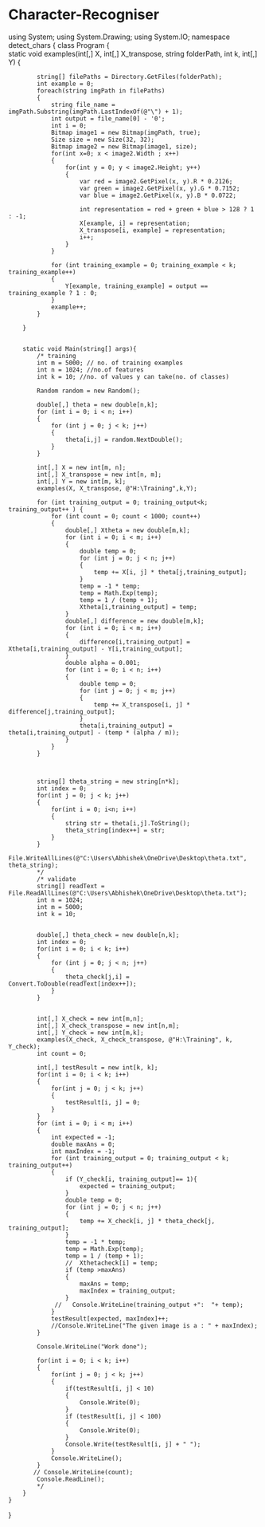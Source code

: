 # Character-Recogniser
using System;
using System.Drawing;
using System.IO;
namespace detect_chars
{
    class Program
    {        
        static void examples(int[,] X, int[,] X_transpose, string folderPath, int k, int[,] Y)
        {

            string[] filePaths = Directory.GetFiles(folderPath);
            int example = 0;
            foreach(string imgPath in filePaths)
            {
                string file_name = imgPath.Substring(imgPath.LastIndexOf(@"\") + 1);
                int output = file_name[0] - '0';
                int i = 0;
                Bitmap image1 = new Bitmap(imgPath, true);
                Size size = new Size(32, 32);
                Bitmap image2 = new Bitmap(image1, size);
                for(int x=0; x < image2.Width ; x++)
                {
                    for(int y = 0; y < image2.Height; y++)
                    {
                        var red = image2.GetPixel(x, y).R * 0.2126;
                        var green = image2.GetPixel(x, y).G * 0.7152;
                        var blue = image2.GetPixel(x, y).B * 0.0722;

                        int representation = red + green + blue > 128 ? 1 : -1;
                        X[example, i] = representation;
                        X_transpose[i, example] = representation;
                        i++;
                    }
                }

                for (int training_example = 0; training_example < k; training_example++)
                {
                    Y[example, training_example] = output == training_example ? 1 : 0;
                }
                example++;
            }

        }


        static void Main(string[] args){
            /* training
            int m = 5000; // no. of training examples
            int n = 1024; //no.of features
            int k = 10; //no. of values y can take(no. of classes)

            Random random = new Random();

            double[,] theta = new double[n,k];
            for (int i = 0; i < n; i++)
            {
                for (int j = 0; j < k; j++)
                {
                    theta[i,j] = random.NextDouble();
                }
            }

            int[,] X = new int[m, n];
            int[,] X_transpose = new int[n, m];
            int[,] Y = new int[m, k];
            examples(X, X_transpose, @"H:\Training",k,Y);
            
            for (int training_output = 0; training_output<k; training_output++ ) {
                for (int count = 0; count < 1000; count++)
                {
                    double[,] Xtheta = new double[m,k];
                    for (int i = 0; i < m; i++)
                    {
                        double temp = 0;
                        for (int j = 0; j < n; j++)
                        {
                            temp += X[i, j] * theta[j,training_output];
                        }
                        temp = -1 * temp;
                        temp = Math.Exp(temp);
                        temp = 1 / (temp + 1);
                        Xtheta[i,training_output] = temp;
                    }
                    double[,] difference = new double[m,k];
                    for (int i = 0; i < m; i++)
                    {
                        difference[i,training_output] = Xtheta[i,training_output] - Y[i,training_output];
                    }
                    double alpha = 0.001;
                    for (int i = 0; i < n; i++)
                    {
                        double temp = 0;
                        for (int j = 0; j < m; j++)
                        {
                            temp += X_transpose[i, j] * difference[j,training_output];
                        }
                        theta[i,training_output] = theta[i,training_output] - (temp * (alpha / m));
                    }
                }
            }


             
            string[] theta_string = new string[n*k];
            int index = 0;
            for(int j = 0; j < k; j++)
            {
                for(int i = 0; i<n; i++)
                {
                    string str = theta[i,j].ToString();
                    theta_string[index++] = str;
                }
            }
            File.WriteAllLines(@"C:\Users\Abhishek\OneDrive\Desktop\theta.txt", theta_string);
            */
            /* validate
            string[] readText = File.ReadAllLines(@"C:\Users\Abhishek\OneDrive\Desktop\theta.txt");
            int n = 1024;
            int m = 5000;
            int k = 10;
            

            double[,] theta_check = new double[n,k];
            int index = 0;
            for(int i = 0; i < k; i++)
            {
                for (int j = 0; j < n; j++)
                {
                    theta_check[j,i] = Convert.ToDouble(readText[index++]);
                }
            }


            int[,] X_check = new int[m,n];
            int[,] X_check_transpose = new int[n,m];
            int[,] Y_check = new int[m,k];
            examples(X_check, X_check_transpose, @"H:\Training", k, Y_check);
            int count = 0;

            int[,] testResult = new int[k, k];
            for(int i = 0; i < k; i++)
            {
                for(int j = 0; j < k; j++)
                {
                    testResult[i, j] = 0;
                }
            }
            for (int i = 0; i < m; i++)
            {
                int expected = -1;
                double maxAns = 0;
                int maxIndex = -1;
                for (int training_output = 0; training_output < k; training_output++)
                {
                    if (Y_check[i, training_output]== 1){
                        expected = training_output;
                    }
                    double temp = 0;
                    for (int j = 0; j < n; j++)
                    {
                        temp += X_check[i, j] * theta_check[j, training_output];
                    }
                    temp = -1 * temp;
                    temp = Math.Exp(temp);
                    temp = 1 / (temp + 1);
                    //  Xthetacheck[i] = temp;
                    if (temp >maxAns)
                    {
                        maxAns = temp;
                        maxIndex = training_output;
                    }
                 //   Console.WriteLine(training_output +":  "+ temp);
                }
                testResult[expected, maxIndex]++;
                //Console.WriteLine("The given image is a : " + maxIndex);
            }

            Console.WriteLine("Work done");

            for(int i = 0; i < k; i++)
            {
                for(int j = 0; j < k; j++)
                {
                    if(testResult[i, j] < 10)
                    {
                        Console.Write(0);
                    }
                    if (testResult[i, j] < 100)
                    {
                        Console.Write(0);
                    }
                    Console.Write(testResult[i, j] + " ");
                }
                Console.WriteLine();
            }
           // Console.WriteLine(count);
            Console.ReadLine();
            */
        }
    }
}

